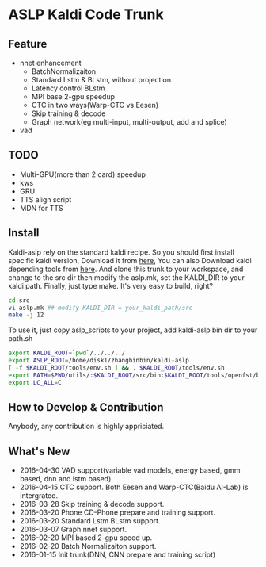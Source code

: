 # ASLP Kaldi Code Trunk

## Feature
* nnet enhancement
    * BatchNormalizaiton
    * Standard Lstm & BLstm, without projection
    * Latency control BLstm
    * MPI base 2-gpu speedup
    * CTC in two ways(Warp-CTC vs Eesen)
    * Skip training & decode
    * Graph network(eg multi-input, multi-output, add and splice) 
* vad 

## TODO
* Multi-GPU(more than 2 card) speedup
* kws
* GRU 
* TTS align script
* MDN for TTS

## Install
Kaldi-aslp rely on the standard kaldi recipe. So you should first install specific kaldi version, 
Download it from [here](http://wiki.npu-aslp.org/aslpdata/groupsfile/1-ASR/kaldi-aslp/kaldi-master.zip), 
You can also Download kaldi depending tools from [here](http://wiki.npu-aslp.org/aslpdata/groupsfile/1-ASR/kaldi-aslp/kaldi-tools.tar.gz). 
And clone this trunk to your workspace, and change to the src dir then modify the aslp.mk, set the KALDI_DIR to your kaldi path.
Finally, just type make. It's very easy to build, right?
``` bash
cd src
vi aslp.mk ## modify KALDI_DIR = your_kaldi_path/src
make -j 12
``` 
To use it, just copy aslp_scripts to your project, add kaldi-aslp bin dir to your path.sh
``` bash
export KALDI_ROOT=`pwd`/../../../
export ASLP_ROOT=/home/disk1/zhangbinbin/kaldi-aslp
[ -f $KALDI_ROOT/tools/env.sh ] && . $KALDI_ROOT/tools/env.sh 
export PATH=$PWD/utils/:$KALDI_ROOT/src/bin:$KALDI_ROOT/tools/openfst/bin:$KALDI_ROOT/src/fstbin/:$KALDI_ROOT/src/gmmbin/:$KALDI_ROOT/src/featbin/:$KALDI_ROOT/src/lm/:$KALDI_ROOT/src/sgmmbin/:$KALDI_ROOT/src/sgmm2bin/:$KALDI_ROOT/src/fgmmbin/:$KALDI_ROOT/src/latbin/:$KALDI_ROOT/src/nnetbin:$KALDI_ROOT/src/nnet2bin/:$KALDI_ROOT/src/kwsbin:$KALDI_ROOT/src/online2bin/:$KALDI_ROOT/src/ivectorbin/:$KALDI_ROOT/src/lmbin/:$KALDI_ROOT/src/nnet3bin/:$PWD:$ASLP_ROOT/src/aslp-nnetbin/:$ASLP_ROOT/src/aslp-bin/:$ASLP_ROOT/src/aslp-vad/:$PATH
export LC_ALL=C
```

## How to Develop & Contribution
Anybody, any contribution is highly appriciated.

## What's New
* 2016-04-30 VAD support(variable vad models, energy based, gmm based, dnn and lstm based)
* 2016-04-15 CTC support. Both Eesen and Warp-CTC(Baidu AI-Lab) is intergrated.
* 2016-03-28 Skip training & decode support.
* 2016-03-20 Phone CD-Phone prepare and training support.
* 2016-03-20 Standard Lstm BLstm support.
* 2016-03-07 Graph nnet support.
* 2016-02-20 MPI based 2-gpu speed up.
* 2016-02-20 Batch Normalizaiton support.
* 2016-01-15 Init trunk(DNN, CNN prepare and training script)

